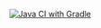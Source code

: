 [![Java CI with Gradle](https://github.com/PolinaKuznecova87/POST/actions/workflows/gradle.yml/badge.svg)](https://github.com/PolinaKuznecova87/POST/actions/workflows/gradle.yml)
